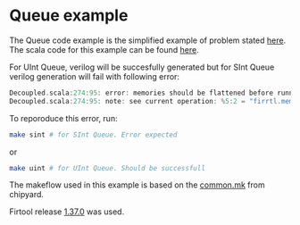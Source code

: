 # Queue example

The Queue code example is the simplified example of problem stated [here](https://github.com/milovanovic/chipyard/tree/1.9.0_queue). The scala code for this example can be found [here](./src/main/scala/QueueExample.scala).


For UInt Queue, verilog will be succesfully generated but for SInt Queue verilog generation will fail with following error:
```scala
Decoupled.scala:274:95: error: memories should be flattened before running LowerMemory
Decoupled.scala:274:95: note: see current operation: %5:2 = "firrtl.mem"() {annotations = [], depth = 1024 : i64, name = "ram", nameKind = #firrtl<name_kind droppable_name>, portAnnotations = [[], []], portNames = ["MPORT", "io_deq_bits_MPORT"], readLatency = 0 : i32, ruw = 0 : i32, writeLatency = 1 : i32} : () -> (!firrtl.bundle<addr: uint<10>, en: uint<1>, clk: clock, data: sint<16>, mask: uint<1>>, !firrtl.bundle<addr: uint<10>, en: uint<1>, clk: clock, data flip: sint<16>>)

```
To reporoduce this error, run:
```bash
make sint # for SInt Queue. Error expected
```
or
```bash
make uint # for UInt Queue. Should be successfull
```

The makeflow  used in this example is based on the [common.mk](https://github.com/ucb-bar/chipyard/blob/main/common.mk) from chipyard.

Firtool release [1.37.0](https://github.com/llvm/circt/releases/tag/firtool-1.37.0) was used.
